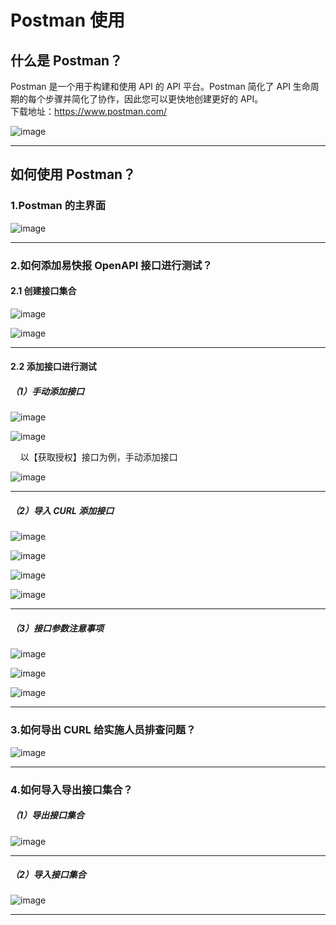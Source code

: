 # Postman 使用

## 什么是 Postman？

Postman 是一个用于构建和使用 API 的 API 平台。Postman 简化了 API 生命周期的每个步骤并简化了协作，因此您可以更快地创建更好的 API。<br/>
下载地址：https://www.postman.com/

![image](/img/getting-started/postman/下载地址.png)

---

## 如何使用 Postman？

### 1.Postman 的主界面

![image](/img/getting-started/postman/主界面.png)

---

### 2.如何添加易快报 OpenAPI 接口进行测试？

#### 2.1 创建接口集合

![image](/img/getting-started/postman/创建接口集合.png)

![image](/img/getting-started/postman/修改接口集合名称.png)

---

#### 2.2 添加接口进行测试

##### （1）手动添加接口

![image](/img/getting-started/postman/手动添加接口1.png)

![image](/img/getting-started/postman/获取授权接口.png)

&nbsp;&nbsp;&nbsp;&nbsp;以【获取授权】接口为例，手动添加接口

![image](/img/getting-started/postman/手动添加接口2.png)

---

##### （2）导入 CURL 添加接口

![image](/img/getting-started/postman/导入CURL添加接口1.png)

![image](/img/getting-started/postman/导入CURL添加接口2.png)

![image](/img/getting-started/postman/导入CURL添加接口3.png)

![image](/img/getting-started/postman/导入CURL添加接口4.png)

---

##### （3）接口参数注意事项

![image](/img/getting-started/postman/接口参数.png)

![image](/img/getting-started/postman/接口参数2.png)

![image](/img/getting-started/postman/接口参数3.png)

---

### 3.如何导出 CURL 给实施人员排查问题？

![image](/img/getting-started/postman/导出CURL.png)

---

### 4.如何导入导出接口集合？

##### （1）导出接口集合

![image](/img/getting-started/postman/导出接口集合.png)

---

##### （2）导入接口集合

![image](/img/getting-started/postman/导入接口集合.png)

---
